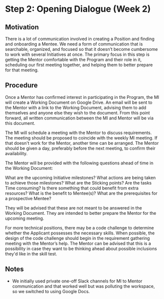 # Step 2: Opening Dialogue (Week 2)

## Motivation
There is a lot of communication involved in creating a Position and finding and onboarding a Mentee. We need a form of communication that is searchable, organized, and focused so that it doesn’t become cumbersome to work with several Initiatives at once. The primary focus in this step is getting the Mentor comfortable with the Program and their role in it, scheduling our first meeting together, and helping them to better prepare for that meeting.

## Procedure

Once a Mentor has confirmed interest in participating in the Program, the MI will create a Working Document on Google Drive. An email will be sent to the Mentor with a link to the Working Document, advising them to add themselves and anyone else they wish to the document. From this point forward, all written communication between the MI and Mentor will be via this document.

The MI will schedule a meeting with the Mentor to discuss requirements. The meeting should be proposed to coincide with the weekly MI meeting. If that doesn't work for the Mentor, another time can be arranged. The Mentor should be given a day, preferably before the next meeting, to confirm their availability.

The Mentor will be provided with the following questions ahead of time in the Working Document:

What are the upcoming Initiative milestones?
What actions are being taken to achieve those milestones?
What are the Sticking points?
Are the tasks Time consuming?
Is there something that could benefit from extra resources?
What is the benefit to Mentee(s)?
What are the prerequisites for a prospective Mentee?

They will be advised that these are not meant to be answered in the Working Document. They are intended to better prepare the Mentor for the upcoming meeting.

For more technical positions, there may be a code challenge to determine whether the Applicant possesses the necessary skills. When possible, the design of the code challenge should begin in the requirement gathering meeting with the Mentor’s help. The Mentor can be advised that this is a possibility in case they want to be thinking ahead about possible inclusions they'd like in the skill test.

## Notes
* We initially used private one-off Slack channels for MI to Mentor communication and that worked well but was polluting the workspace, so we switched to using Google Docs.
